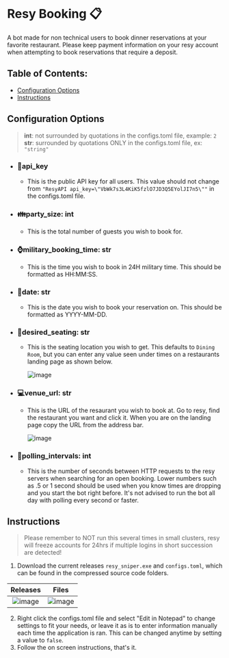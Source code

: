 # Resy Booking  :clipboard:
A bot made for non technical users to book dinner reservations at your favorite restaurant. Please keep payment information on your resy account when attempting to book reservations that require a deposit.

## Table of Contents:  
- [Configuration Options](#configuration-options)
- [Instructions](#instructions)  

## Configuration Options
>**int**: not surrounded by quotations in the configs.toml file, example: ```2```  
>**str**: surrounded by quotations ONLY in the configs.toml file, ex: ```"string"```
- ### :key:api_key
  - This is the public API key for all users. This value should not change from ```"ResyAPI api_key=\"VbWk7s3L4KiK5fzlO7JD3Q5EYolJI7n5\""``` in the configs.toml file.

- ### :family:party_size: int
  - This is the total number of guests you wish to book for.
 
- ### :watch:military_booking_time: str
  - This is the time you wish to book in 24H military time. This should be formatted as HH:MM:SS.
 
- ### :calendar:date: str
  - This is the date you wish to book your reservation on. This should be formatted as YYYY-MM-DD.
 
- ### :toilet:desired_seating: str
  - This is the seating location you wish to get. This defaults to ```Dining Room```, but you can enter any value seen under times on a restaurants landing page as shown below.
    
    ![image](https://github.com/user-attachments/assets/76525c3f-eceb-4d1a-b1f1-0603804d4563)

- ### :computer:venue_url: str
  - This is the URL of the resaurant you wish to book at. Go to resy, find the restaurant you want and click it. When you are on the landing page copy the URL from the address bar.
 
    ![image](https://github.com/user-attachments/assets/4d9be5dc-ab43-4e77-8fac-d966804946ef)

- ### :incoming_envelope:polling_intervals: int
  - This is the number of seconds between HTTP requests to the resy servers when searching for an open booking. Lower numbers such as .5 or 1 second should be used when you know times are dropping and you start the bot right before. It's not advised to run the bot all day with polling every second or faster.

## Instructions
> Please remember to NOT run this several times in small clusters, resy will freeze accounts for 24hrs if multiple logins in short succession are detected!
1. Download the current releases ```resy_sniper.exe``` and ```configs.toml```, which can be found in the compressed source code folders.

Releases             |  Files
:-------------------------:|:-------------------------:
![image](https://github.com/user-attachments/assets/e74ff27a-c760-4ba7-8922-5623c962879b)  |  ![image](https://github.com/user-attachments/assets/b8df3da5-59ad-4c7d-8452-0c865a17674a)

2. Right click the configs.toml file and select "Edit in Notepad" to change settings to fit your needs, or leave it as is to enter information manually each time the application is ran. This can be changed anytime by setting a value to ```false```.
3. Follow the on screen instructions, that's it.

